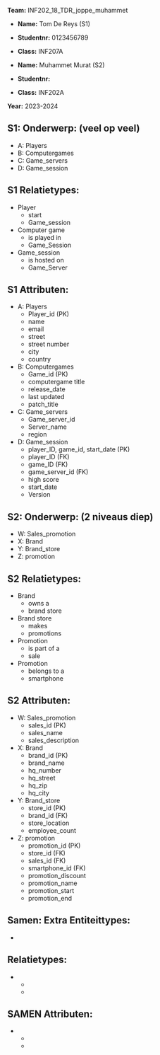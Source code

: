 **Team:** INF202_18_TDR_joppe_muhammet

 - **Name:** Tom De Reys (S1)
 - **Studentnr:** 0123456789
 - **Class:** INF207A


 - **Name:** Muhammet Murat (S2)
 - **Studentnr:** 
 - **Class:** INF202A

**Year:** 2023-2024


S1: Onderwerp: (veel op veel)
------------------------------------
- A: Players
- B: Computergames
- C: Game_servers
- D: Game_session



S1 Relatietypes:
-------------
- Player
    - start
    - Game_session
-  Computer game
    - is played in
    - Game_Session
-  Game_session
    - is hosted on
    - Game_Server

S1 Attributen:
-----------
- A: Players
    - Player_id (PK)
    - name
    - email
    - street
    - street number
    - city
    - country
- B: Computergames
    - Game_id (PK)
    - computergame title
    - release_date
    - last updated
    - patch_title
- C: Game_servers
    - Game_server_id
    - Server_name
    - region
- D: Game_session
    - player_ID, game_id, start_date (PK)
    - player_ID (FK)
    - game_ID (FK)
    - game_server_id (FK)
    - high score
    - start_date
    - Version


S2: Onderwerp: (2 niveaus diep)
-----------------------------
- W: Sales_promotion
- X: Brand
- Y: Brand_store
- Z: promotion

S2 Relatietypes:
-------------
- Brand
  - owns a
  - brand store
- Brand store
  - makes
  - promotions
- Promotion
  - is part of a  
  - sale
- Promotion
  - belongs to a 
  - smartphone

S2 Attributen:
--------------
- W: Sales_promotion
    - sales_id (PK)
    - sales_name
    - sales_description
- X: Brand
    - brand_id (PK)
    - brand_name
    - hq_number
    - hq_street
    - hq_zip
    - hq_city
- Y: Brand_store
    - store_id (PK)
    - brand_id (FK)
    - store_location
    - employee_count
- Z: promotion
    - promotion_id (PK)
    - store_id (FK)
    - sales_id (FK)
    - smartphone_id (FK)
    - promotion_discount
    - promotion_name
    - promotion_start
    - promotion_end

Samen: Extra Entiteittypes:
--------------
- 

Relatietypes:
-------------
- 
  - 
  - 

SAMEN Attributen:
--------------

- 
  - 
  - 
